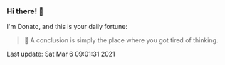 ### Hi there! 👋 

I'm Donato, and this is your daily fortune:

> 🥠 A conclusion is simply the place where you got tired of thinking.

Last update: Sat Mar  6 09:01:31 2021